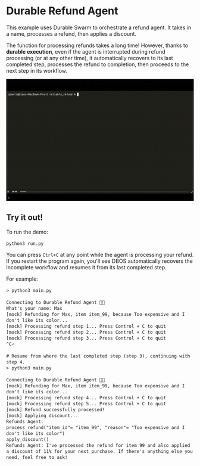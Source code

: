 # Durable Refund Agent

This example uses Durable Swarm to orchestrate a refund agent.
It takes in a name, processes a refund, then applies a discount.

The function for processing refunds takes a long time!
However, thanks to **durable execution**, even if the agent is interrupted during refund processing (or at any other time), it automatically recovers to its last completed step, processes the refund to completion, then proceeds to the next step in its workflow.

![Durable Swarm Demo](../../assets/demo.gif)


## Try it out!

To run the demo:

```shell
python3 run.py
```

You can press `Ctrl+C` at any point while the agent is processing your refund.
If you restart the program again, you'll see DBOS automatically recovers the incomplete workflow and resumes it from its last completed step.

For example:

```shell
> python3 main.py

Connecting to Durable Refund Agent 💪🐝
What's your name: Max
[mock] Refunding for Max, item item_99, because Too expensive and I don't like its color...
[mock] Processing refund step 1... Press Control + C to quit
[mock] Processing refund step 2... Press Control + C to quit
[mock] Processing refund step 3... Press Control + C to quit
^C⏎

# Resume from where the last completed step (step 3), continuing with step 4.
> python3 main.py

Connecting to Durable Refund Agent 💪🐝
[mock] Refunding for Max, item item_99, because Too expensive and I don't like its color...
[mock] Processing refund step 4... Press Control + C to quit
[mock] Processing refund step 5... Press Control + C to quit
[mock] Refund successfully processed!
[mock] Applying discount...
Refunds Agent:
process_refund("item_id"= "item_99", "reason"= "Too expensive and I don't like its color")
apply_discount()
Refunds Agent: I've processed the refund for item 99 and also applied a discount of 11% for your next purchase. If there's anything else you need, feel free to ask!

```
